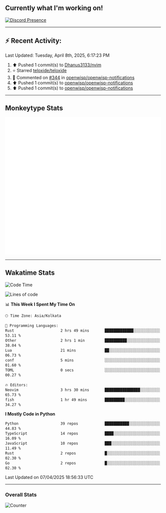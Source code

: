 ## Currently what I'm working on!
[![Discord Presence](https://lanyard.cnrad.dev/api/534981034400284712)](https://discord.com/users/534981034400284712)

---

## :zap: Recent Activity:
<!--RECENT_ACTIVITY:last_update-->
Last Updated: Tuesday, April 8th, 2025, 6:17:23 PM
<!--RECENT_ACTIVITY:last_update_end-->
<!--RECENT_ACTIVITY:start-->
1. ⬆️ Pushed 1 commit(s) to [Dhanus3133/nvim](https://github.com/Dhanus3133/nvim)<br>
2. ⭐ Starred [teloxide/teloxide](https://github.com/teloxide/teloxide)<br>
3. 💬 Commented on [#344](https://github.com/openwisp/openwisp-notifications/pull/344#issuecomment-2754819705) in [openwisp/openwisp-notifications](https://github.com/openwisp/openwisp-notifications)<br>
4. ⬆️ Pushed 1 commit(s) to [openwisp/openwisp-notifications](https://github.com/openwisp/openwisp-notifications)<br>
5. ⬆️ Pushed 1 commit(s) to [openwisp/openwisp-notifications](https://github.com/openwisp/openwisp-notifications)<br>
<!--RECENT_ACTIVITY:end-->

---

## Monkeytype Stats
<a href="https://monkeytype.com/profile/dhanus">
  <img src="https://raw.githubusercontent.com/Dhanus3133/Dhanus3133/monkeytype/monkeytype-lb.svg" alt="Monkeytype Profile" />
</a>

---

## Wakatime Stats
<!--START_SECTION:waka-->
![Code Time](http://img.shields.io/badge/Code%20Time-2%2C620%20hrs%2043%20mins-blue)

![Lines of code](https://img.shields.io/badge/From%20Hello%20World%20I%27ve%20Written-5.9%20million%20lines%20of%20code-blue)

📊 **This Week I Spent My Time On** 

```text
🕑︎ Time Zone: Asia/Kolkata

💬 Programming Languages: 
Rust                     2 hrs 49 mins       █████████████░░░░░░░░░░░░   53.11 % 
Other                    2 hrs 1 min         ██████████░░░░░░░░░░░░░░░   38.04 % 
Lua                      21 mins             ██░░░░░░░░░░░░░░░░░░░░░░░   06.73 % 
conf                     5 mins              ░░░░░░░░░░░░░░░░░░░░░░░░░   01.60 % 
TOML                     0 secs              ░░░░░░░░░░░░░░░░░░░░░░░░░   00.27 % 

🔥 Editors: 
Neovim                   3 hrs 30 mins       ████████████████░░░░░░░░░   65.73 % 
fish                     1 hr 49 mins        █████████░░░░░░░░░░░░░░░░   34.27 % 
```

**I Mostly Code in Python** 

```text
Python                   39 repos            ███████████░░░░░░░░░░░░░░   44.83 % 
TypeScript               14 repos            ████░░░░░░░░░░░░░░░░░░░░░   16.09 % 
JavaScript               10 repos            ███░░░░░░░░░░░░░░░░░░░░░░   11.49 % 
Rust                     2 repos             █░░░░░░░░░░░░░░░░░░░░░░░░   02.30 % 
Go                       2 repos             █░░░░░░░░░░░░░░░░░░░░░░░░   02.30 % 
```




 Last Updated on 07/04/2025 18:56:33 UTC
<!--END_SECTION:waka-->
---

### Overall Stats

<img src="https://moe-counter.glitch.me/get/@Dhanus3133?theme=asoul" alt="Counter" />
